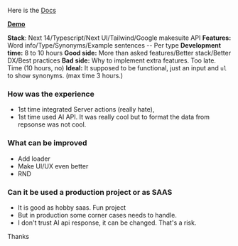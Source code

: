 Here is the [Docs](./Docs.md)

**[Demo](https://dub.sh/fetch-my-syno)**

**Stack**: Next 14/Typescript/Next UI/Tailwind/Google makesuite API
**Features:** Word info/Type/Synonyms/Example sentences -- Per type
**Development time:** 8 to 10 hours
**Good side:** More than asked features/Better stack/Better DX/Best practices
**Bad side:** Why to implement extra features. Too late. Time (10 hours, no)
**Ideal:** It supposed to be functional, just an input and `ul` to show synonyms. (max time 3 hours.)

### How was the experience

- 1st time integrated Server actions (really hate),
- 1st time used AI API. It was really cool but to format the data from repsonse was not cool.

### What can be improved

- Add loader
- Make UI/UX even  better
- RND

### Can it be used a production project or as SAAS

- It is good as hobby saas. Fun project
- But in production some corner cases needs to handle.
- I don't trust AI api response, it can be changed. That's a risk.

Thanks
